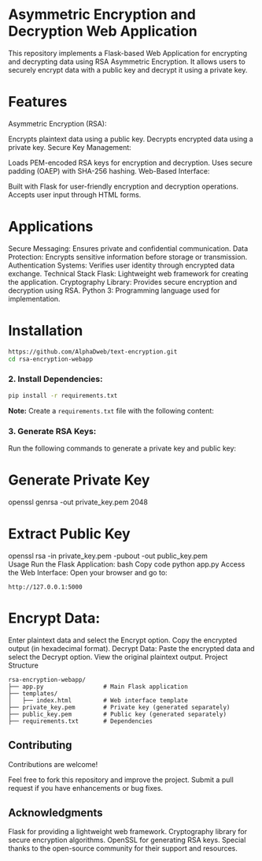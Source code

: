 # Asymmetric Encryption and Decryption Web Application
This repository implements a Flask-based Web Application for encrypting and decrypting data using RSA Asymmetric Encryption. It allows users to securely encrypt data with a public key and decrypt it using a private key.

# Features
Asymmetric Encryption (RSA):

Encrypts plaintext data using a public key.
Decrypts encrypted data using a private key.
Secure Key Management:

Loads PEM-encoded RSA keys for encryption and decryption.
Uses secure padding (OAEP) with SHA-256 hashing.
Web-Based Interface:

Built with Flask for user-friendly encryption and decryption operations.
Accepts user input through HTML forms.

# Applications
Secure Messaging: Ensures private and confidential communication.
Data Protection: Encrypts sensitive information before storage or transmission.
Authentication Systems: Verifies user identity through encrypted data exchange.
Technical Stack
Flask: Lightweight web framework for creating the application.
Cryptography Library: Provides secure encryption and decryption using RSA.
Python 3: Programming language used for implementation.

# Installation
```bash 
https://github.com/AlphaDweb/text-encryption.git
cd rsa-encryption-webapp
```
### 2. Install Dependencies:
```bash 
pip install -r requirements.txt
```
**Note:** Create a `requirements.txt` file with the following content:

### 3. Generate RSA Keys:
Run the following commands to generate a private key and public key:

# Generate Private Key
openssl genrsa -out private_key.pem 2048  

# Extract Public Key
openssl rsa -in private_key.pem -pubout -out public_key.pem  
Usage
Run the Flask Application:
bash
Copy code
python app.py
Access the Web Interface:
Open your browser and go to:

`http://127.0.0.1:5000`

# Encrypt Data:

Enter plaintext data and select the Encrypt option.
Copy the encrypted output (in hexadecimal format).
Decrypt Data:
Paste the encrypted data and select the Decrypt option.
View the original plaintext output.
Project Structure
```
rsa-encryption-webapp/
├── app.py                 # Main Flask application
├── templates/
│   ├── index.html         # Web interface template
├── private_key.pem        # Private key (generated separately)
├── public_key.pem         # Public key (generated separately)
├── requirements.txt       # Dependencies
```
## Contributing
Contributions are welcome!

Feel free to fork this repository and improve the project.
Submit a pull request if you have enhancements or bug fixes.

## Acknowledgments
Flask for providing a lightweight web framework.
Cryptography library for secure encryption algorithms.
OpenSSL for generating RSA keys.
Special thanks to the open-source community for their support and resources.
